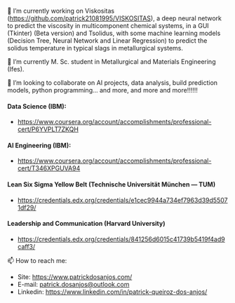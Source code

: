 🔭 I’m currently working on Viskositas (https://github.com/patrick21081995/VISKOSITAS), a deep neural network to predict the viscosity in multicomponent chemical systems, in a GUI (Tkinter) (Beta version) and Tsolidus, with some machine learning models (Decision Tree, Neural Network and Linear Regression) to predict the solidus temperature in typical slags in metallurgical systems.

🌱 I’m currently M. Sc. student in Metallurgical and Materials Engineering (Ifes).

👯 I’m looking to collaborate on AI projects, data analysis, build prediction models, python programming... and more, and more and more!!!!!!

#### Data Science (IBM):

- https://www.coursera.org/account/accomplishments/professional-cert/P6YVPLT7ZKQH

#### AI Engineering (IBM):

- https://www.coursera.org/account/accomplishments/professional-cert/T346XPGUVA94

#### Lean Six Sigma Yellow Belt (Technische Universität München — TUM)

- https://credentials.edx.org/credentials/e1cec9944a734ef7963d39d55071df29/

#### Leadership and Communication (Harvard University)

- https://credentials.edx.org/credentials/841256d6015c41739b5419f4ad9caff3/

📫 How to reach me:

- Site: https://www.patrickdosanjos.com/
- E-mail: patrick.dosanjos@outlook.com
- Linkedin: https://www.linkedin.com/in/patrick-queiroz-dos-anjos/
